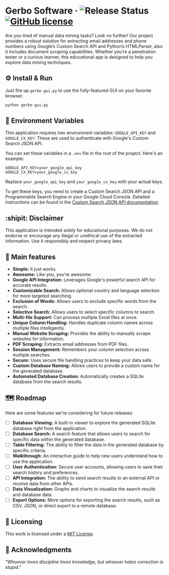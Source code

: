 # Gerbo Software &middot; ![Release Status](https://img.shields.io/badge/release-v2.2.0-green) [![GitHub license](https://img.shields.io/badge/license-MIT-blue.svg)](LICENSE)

Are you tired of manual data mining tasks? Look no further! Our project provides a robust solution for extracting email addresses and phone numbers using Google’s Custom Search API and Python’s HTMLParser, also it includes document scraping capabilities. Whether you’re a penetration tester or a curious learner, this educational app is designed to help you explore data mining techniques.

## :gear: Install & Run

Just fire up `gerbo-gui.py` to use the fully-featured GUI on your favorite browser.

```bash
python gerbo-gui.py
```

## :key: Environment Variables

This application requires two environment variables: `GOOGLE_API_KEY` and `GOOGLE_CX_KEY`. These are used to authenticate with Google's Custom Search JSON API.

You can set these variables in a `.env` file in the root of the project. Here's an example:

```plaintext
GOOGLE_API_KEY=your_google_api_key
GOOGLE_CX_KEY=your_google_cx_key
```

Replace `your_google_api_key` and `your_google_cx_key` with your actual keys.

To get these keys, you need to create a Custom Search JSON API and a Programmable Search Engine in your Google Cloud Console. Detailed instructions can be found in the [Custom Search JSON API documentation](https://developers.google.com/custom-search/v1/overview).

## :shipit: Disclaimer

This application is intended solely for educational purposes. We do not endorse or encourage any illegal or unethical use of the extracted information. Use it responsibly and respect privacy laws.

## :star2: Main features

- **Simple:** It just works.
- **Awesome:** Like you, you're awesome.
- **Google API Integration:** Leverages Google's powerful search API for accurate results.
- **Customizable Search:** Allows optional country and language selection for more targeted searching.
- **Exclusion of Words:** Allows users to exclude specific words from the search.
- **Selective Search:** Allows users to select specific columns to search.
- **Multi-file Support:** Can process multiple Excel files at once.
- **Unique Column Handling:** Handles duplicate column names across multiple files intelligently.
- **Manual Website Scraping:** Provides the ability to manually scrape websites for information.
- **PDF Scraping:** Extracts email addresses from PDF files.
- **Session Management:** Remembers your column selection across multiple searches.
- **Secure:** Uses secure file handling practices to keep your data safe.
- **Custom Database Naming:** Allows users to provide a custom name for the generated database.
- **Automated Database Creation:** Automatically creates a SQLite database from the search results.

## :world_map: Roadmap

Here are some features we're considering for future releases:

- [ ] **Database Viewing:** A built-in viewer to explore the generated SQLite database right from the application.
- [ ] **Database Search:** A search feature that allows users to search for specific data within the generated database.
- [ ] **Table Filtering:** The ability to filter the data in the generated database by specific criteria.
- [ ] **Walkthrough:** An interactive guide to help new users understand how to use the application.
- [ ] **User Authentication:** Secure user accounts, allowing users to save their search history and preferences.
- [ ] **API Integration:** The ability to send search results to an external API or receive data from other APIs.
- [ ] **Data Visualization:** Graphs and charts to visualize the search results and database data.
- [ ] **Export Options:** More options for exporting the search results, such as CSV, JSON, or direct export to a remote database.

## :scroll: Licensing

This work is licensed under a [MIT License](LICENSE).

## :brain: Acknowledgments

_"Whoever loves discipline loves knowledge, but whoever hates correction is stupid."_
